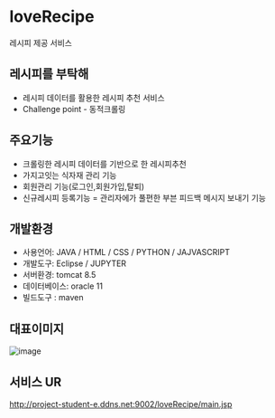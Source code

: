 # loveRecipe
레시피 제공 서비스
## 레시피를 부탁해
- 레시피 데이터를 활용한 레시피 추천 서비스
- Challenge point - 동적크롤링
## 주요기능
- 크롤링한 레시피 데이터를 기반으로 한 레시피추천
- 가지고잇는 식자재 관리 기능
- 회원관리 기능(로그인,회원가입,탈퇴)
- 신규레시피 등록기능
= 관리자에가 풀편한 부븐 피드백 메시지 보내기 기능
## 개발환경
- 사용언어: JAVA / HTML / CSS / PYTHON / JAJVASCRIPT
- 개발도구: Eclipse / JUPYTER
- 서버환경: tomcat 8.5
- 데이터베이스: oracle 11
- 빌드도구 : maven

## 대표이미지
![image](https://user-images.githubusercontent.com/97660625/153343146-5587a20a-55d2-4d9b-b78a-892c81a7f4a8.png)
## 서비스 UR
http://project-student-e.ddns.net:9002/loveRecipe/main.jsp

